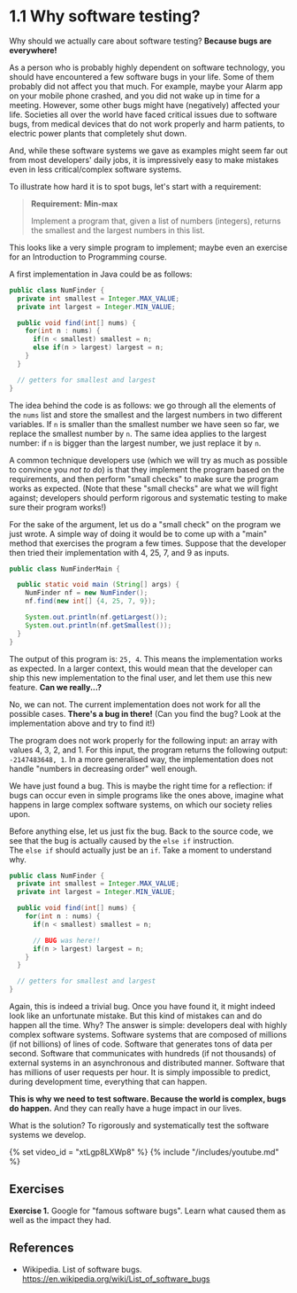 # 1.1 Why software testing?


Why should we actually care about software testing?
**Because bugs are everywhere!** 

As a person who is probably highly dependent on software technology, you should have encountered a few software bugs in your life. Some of them probably did not affect you that much. For example, maybe your Alarm app on your mobile phone crashed, and you did not wake up in time for a meeting. However, some other bugs might have (negatively) affected your life. Societies all over the world have faced critical issues due to software bugs, from medical devices that do not work properly and harm patients, to electric power plants that completely shut down.

And, while these software systems we gave as examples might seem far out from most developers' daily jobs, it is impressively easy to make mistakes even in less critical/complex software systems.

To illustrate how hard it is to spot bugs, let's start with a requirement:

> **Requirement: Min-max**
>
> Implement a program that, given a list of numbers (integers), returns 
> the smallest and the largest numbers in this list.

This looks like a very simple program to implement; maybe even an exercise for an Introduction to Programming course. 

A first implementation in Java could be as follows:

```java
public class NumFinder {
  private int smallest = Integer.MAX_VALUE;
  private int largest = Integer.MIN_VALUE;

  public void find(int[] nums) {
    for(int n : nums) {
      if(n < smallest) smallest = n;
      else if(n > largest) largest = n;
    }
  }

  // getters for smallest and largest
}
```


The idea behind the code is as follows: we go through all the elements of the `nums` list and store the smallest and the largest numbers in two different variables.
If `n` is smaller than the smallest number we have seen so far, we replace the smallest number by `n`. The same idea applies to the largest number: 
if `n` is bigger than the largest number, we just replace it by `n`. 

A common technique developers use (which we will try as much as possible to convince you  _not to do_) is that they implement the program based on the requirements, and then perform "small checks" to make sure the program works as expected. (Note that these "small checks" are what we will fight against; developers should perform rigorous and systematic testing to make sure their program works!)

For the sake of the argument, let us do a "small check" on the program we just wrote. A simple way of doing it would be to come up with a "main" method that exercises the program a few times. 
Suppose that the developer then tried their implementation with 4, 25, 7, and 9 as inputs. 


```java
public class NumFinderMain {

  public static void main (String[] args) {
    NumFinder nf = new NumFinder();
    nf.find(new int[] {4, 25, 7, 9});

    System.out.println(nf.getLargest());
    System.out.println(nf.getSmallest());
  }
}
```

The output of this program is: `25, 4`. This means the implementation works as expected. In a larger context, this would mean that the developer can ship this new implementation to the final user, and let them use this new feature. **Can we really...?**

No, we can not. The current implementation does not work for all the possible cases. **There's a bug in there!** (Can you find the bug? Look at the implementation above and try to find it!)

The program does not work properly for the following input: an array with values 4, 3, 2, and 1. For this input, the program returns the following output: `-2147483648, 1`.
In a more generalised way, the implementation does not handle "numbers in decreasing order" well enough. 

We have just found a bug. This is maybe the right time for a reflection: if bugs can occur
even in simple programs like the ones above, imagine what happens in large complex
software systems, on which our society relies upon.

Before anything else, let us just fix the bug.
Back to the source code, we see that the bug is 
actually caused by the `else if` instruction.  
The `else if` should actually just be an `if`. 
Take a moment to understand why.

```java
public class NumFinder {
  private int smallest = Integer.MAX_VALUE;
  private int largest = Integer.MIN_VALUE;

  public void find(int[] nums) {
    for(int n : nums) {
      if(n < smallest) smallest = n;

      // BUG was here!!
      if(n > largest) largest = n;
    }
  }

  // getters for smallest and largest
}
```

Again, this is indeed a trivial bug. Once you have found it, it might indeed
look like an unfortunate mistake. But this kind of mistakes 
can and do happen all the time. Why? The answer is simple: developers deal 
with highly complex software systems. Software systems that are composed of millions (if not billions) of lines of code. Software that generates tons of data per second. Software that communicates with hundreds (if not thousands) of external systems in an asynchronous and distributed manner. Software that has millions of user requests per hour. 
It is simply impossible to predict, during development time, everything that can happen. 

**This is why we need to test software. Because the world is complex, bugs do happen.**
And they can really have a huge impact in our lives.

What is the solution? To rigorously and systematically test the software systems we develop.

{% set video_id = "xtLgp8LXWp8" %}
{% include "/includes/youtube.md" %}

## Exercises

**Exercise 1.**
Google for "famous software bugs". Learn what caused them as well as the impact they
had.

## References

* Wikipedia. List of software bugs. https://en.wikipedia.org/wiki/List_of_software_bugs
